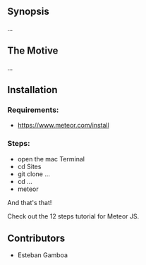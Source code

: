 ## Synopsis

...

## The Motive

...

## Installation

### Requirements:

- https://www.meteor.com/install

### Steps:
- open the mac Terminal
- cd Sites
- git clone ...
- cd ...
- meteor

And that's that! 

Check out the 12 steps tutorial for Meteor JS. 

## Contributors

- Esteban Gamboa